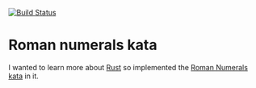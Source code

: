 [![Build Status](https://travis-ci.org/adrianclay/rust_roman_numerals.svg?branch=master)][travis-ci]
# Roman numerals kata

I wanted to learn more about [Rust][rust] so implemented the [Roman Numerals kata][kata] in it.

[rust]: https://www.rust-lang.org/
[kata]: https://learn.madetech.com/katas/roman-numerals/
[travis-ci]: https://travis-ci.org/adrianclay/rust_roman_numerals
